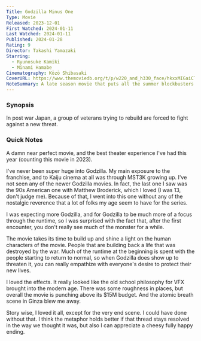 ```yaml
---
Title: Godzilla Minus One
Type: Movie
Released: 2023-12-01
First Watched: 2024-01-11
Last Watched: 2024-01-11
Published: 2024-01-28
Rating: 9
Director: Takashi Yamazaki
Starring:
  - Ryunosuke Kamiki
  - Minami Hamabe
Cinematography: Kōzō Shibasaki
CoverURL: https://www.themoviedb.org/t/p/w220_and_h330_face/hkxxMIGaiCTmrEArK7J56JTKUlB.jpg
NoteSummary: A late season movie that puts all the summer blockbusters to shame.
---
```

### Synopsis
In post war Japan, a group of veterans trying to rebuild are forced to fight against a new threat.

### Quick Notes
A damn near perfect movie, and the best theater experience I've had this year (counting this movie in 2023).

I've never been super huge into Godzilla. My main exposure to the franchise, and to Kaiju cinema at all was through MST3K growing up. I've not seen any of the newer Godzilla movies. In fact, the last one I saw was the 90s American one with Matthew Broderick, which I loved (I was 13, don't judge me). Because of that, I went into this one without any of the nostalgic reverence that a lot of folks my age seem to have for the series.

I was expecting more Godzilla, and for Godzilla to be much more of a focus through the runtime, so I was surprised with the fact that, after the first encounter, you don't really see much of the monster for a while. 

The movie takes its time to build up and shine a light on the human characters of the movie. People that are building back a life that was destroyed by the war. Much of the runtime at the beginning is spent with the people starting to return to normal, so when Godzilla does show up to threaten it, you can really empathize with everyone's desire to protect their new lives.

I loved the effects. It really looked like the old school philosophy for VFX brought into the modern age. There was some roughness in places, but overall the movie is punching above its $15M budget. And the atomic breath scene in Ginza blew me away. 

Story wise, I loved it all, except for the very end scene. I could have done without that. I think the metaphor holds better if that thread stays resolved in the way we thought it was, but also I can appreciate a cheesy fully happy ending. 